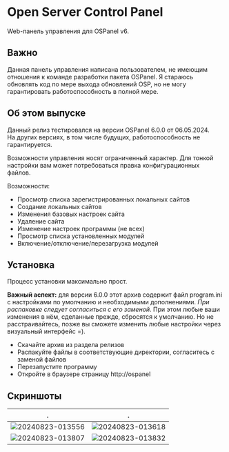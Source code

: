 # Open Server Control Panel

Web-панель управления для OSPanel v6.

## Важно

Данная панель управления написана пользователем, не имеющим отношения к команде разработки пакета OSPanel. Я стараюсь
обновлять код по мере выхода обновлений OSP, но не могу гарантировать работоспособность в полной мере.

## Об этом выпуске

Данный релиз тестировался на версии OSPanel 6.0.0 от 06.05.2024.  
На других версиях, в том числе будущих, работоспособность не гарантируется.

Возможности управления носят ограниченный характер. Для тонкой настройки вам может потребоваться правка конфигурационных
файлов.

Возможности:

* Просмотр списка зарегистрированных локальных сайтов
* Создание локальных сайтов
* Изменения базовых настроек сайта
* Удаление сайта
* Изменение настроек программы (не всех)
* Просмотр списка установленных модулей
* Включение/отключение/перезагрузка модулей

## Установка

Процесс установки максимально прост.

**Важный аспект:** для версии 6.0.0 этот архив содержит файл program.ini с настройками по умолчанию и необходимыми
дополнениями. _При распаковке следует согласиться с его заменой_. При этом любые ваши изменения в нём, сделанные прежде,
сбросятся к умолчанию. Но не расстраивайтесь, позже вы сможете изменить любые настройки через визуальный интерфейс =).

* Скачайте архив из раздела релизов
* Распакуйте файлы в соответствующие директории, согласитесь с заменой файлов
* Перезапустите программу
* Откройте в браузере страницу http://ospanel

## Скриншоты

| . | . |
|---|---|
| ![20240823-013556](https://github.com/user-attachments/assets/6ad3aabd-62f9-4088-8da0-7eb2540a7c55) | ![20240823-013618](https://github.com/user-attachments/assets/ab514a64-ae17-4872-9fc7-9b84f800c358) |
| ![20240823-013807](https://github.com/user-attachments/assets/cbbdb8fa-d3e3-4573-b73b-b2e2748b585f) | ![20240823-013832](https://github.com/user-attachments/assets/bede3b14-f107-4d3a-a496-67a5201c3228) |






